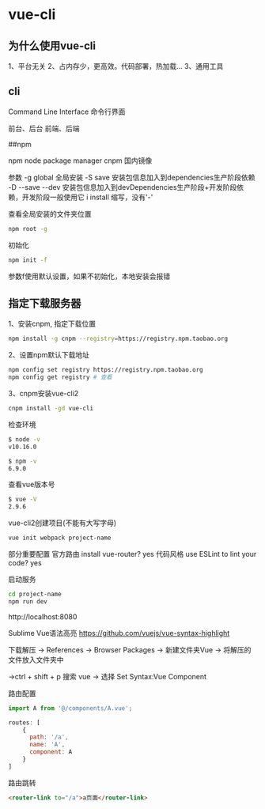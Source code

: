 # vue-cli

## 为什么使用vue-cli
1、平台无关
2、占内存少，更高效。代码部署，热加载...
3、通用工具

## cli
Command Line Interface
命令行界面

前台、后台
前端、后端

##npm

npm node package manager 
cnpm 国内镜像

参数
-g global 全局安装
-S save 安装包信息加入到dependencies生产阶段依赖
-D --save --dev 安装包信息加入到devDependencies生产阶段+开发阶段依赖，开发阶段一般使用它
i install 缩写，没有'-'

查看全局安装的文件夹位置
```bash
npm root -g
```

初始化
```bash
npm init -f
```
参数f使用默认设置，如果不初始化，本地安装会报错

## 指定下载服务器
1、安装cnpm, 指定下载位置
```bash
npm install -g cnpm --registry=https://registry.npm.taobao.org
```
2、设置npm默认下载地址
```bash
npm config set registry https://registry.npm.taobao.org
npm config get registry # 查看 
```
3、cnpm安装vue-cli2
```bash
cnpm install -gd vue-cli
```

检查环境
```bash
$ node -v
v10.16.0

$ npm -v
6.9.0
```

查看vue版本号
```bash
$ vue -V
2.9.6
```

vue-cli2创建项目(不能有大写字母)
```bash
vue init webpack project-name
```

部分重要配置
官方路由 install vue-router? yes
代码风格 use ESLint to lint your code? yes

启动服务

```bash
cd project-name
npm run dev
```
http://localhost:8080

Sublime Vue语法高亮
https://github.com/vuejs/vue-syntax-highlight

下载解压 -> References -> Browser Packages
-> 新建文件夹Vue -> 将解压的文件放入文件夹中

->ctrl + shift + p
搜索 vue -> 选择 Set Syntax:Vue Component

路由配置
```js
import A from '@/components/A.vue';

routes: [
    {
      path: '/a',
      name: 'A',
      component: A
    }
]
```

路由跳转
```html
<router-link to="/a">a页面</router-link>
```

